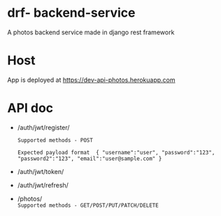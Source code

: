 
# drf- backend-service

A photos backend service made in django rest framework


# Host

App is deployed at https://dev-api-photos.herokuapp.com


#	API doc
- /auth/jwt/register/ 

  `Supported methods - POST`
   
   `Expected payload format  { "username":"user", "password":"123",  "password2":"123", "email":"user@sample.com" }`

- /auth/jwt/token/
- /auth/jwt/refresh/

- /photos/  
`Supported methods - GET/POST/PUT/PATCH/DELETE`

